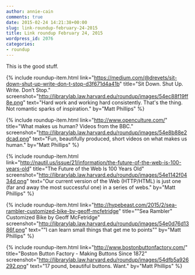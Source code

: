 ```yaml
---
author: annie-cain
comments: true
date: 2015-02-24 14:21:38+00:00
slug: link-roundup-february-24-2015
title: Link roundup February 24, 2015
wordpress_id: 2076
categories:
- roundup
---
```


This is the good stuff.

{% include roundup-item.html
  link="https://medium.com/@drevets/sit-down-shut-up-write-don-t-stop-d3f671d4a41b"
  title="Sit Down. Shut Up. Write. Don’t Stop."
  screenshot="http://librarylab.law.harvard.edu/roundup/images/54ec88f19ff8e.png"
  text="Hard work and working hard consistently. That's the thing. Not romantic sparks of inspiration."
  by="Matt Phillips"
%}

{% include roundup-item.html
  link="http://www.openculture.com/"
  title="What makes us human? Videos from the BBC."
  screenshot="http://librarylab.law.harvard.edu/roundup/images/54e8b88e2dcad.png"
  text="Fun, beautifully produced, short videos on what makes us human."
  by="Matt Phillips"
%}

{% include roundup-item.html
  link="http://nautil.us/issue/21/information/the-future-of-the-web-is-100-years-old"
  title="The Future of the Web Is 100 Years Old"
  screenshot="http://librarylab.law.harvard.edu/roundup/images/54e1142f0434d.png"
  text="Our current version of the Web (HTTP/HTML) is just one (far and away the most successful one) in a series of webs."
  by="Matt Phillips"
%}

{% include roundup-item.html
  link="http://hypebeast.com/2015/2/sea-rambler-customized-bike-by-geoff-mcfetridge"
  title="\"Sea Rambler\" Customized Bike by Geoff McFetridge"
  screenshot="http://librarylab.law.harvard.edu/roundup/images/54e0d76d1386f.png"
  text="\"I can learn small things that get me to points\""
  by="Matt Phillips"
%}

{% include roundup-item.html
  link="http://www.bostonbuttonfactory.com/"
  title="Boston Button Factory - Making Buttons Since 1872"
  screenshot="http://librarylab.law.harvard.edu/roundup/images/54dfb5a926292.png"
  text="17 pound, beautiful buttons. Want."
  by="Matt Phillips"
%}

